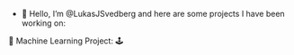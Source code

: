 - 👋 Hello, I’m @LukasJSvedberg and here are some projects I have been working on:

🤖 Machine Learning Project: 
🕹️
